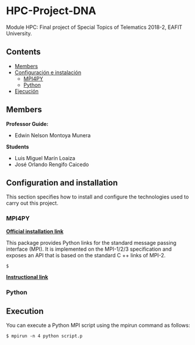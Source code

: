 # HPC-Project-DNA
Module HPC: Final project of Special Topics of Telematics 2018-2, EAFIT University.

## Contents

- [Members](#Members)
- [Configuración e instalación](#Configuración-e-instalación)
	- [MPI4PY](#MPI4PY)
	- [Python](#Python)
- [Ejecución](#Ejecución)

## Members

**Professor Guide:**
- Edwin Nelson Montoya Munera

**Students**
- Luis Miguel Marín Loaiza
- José Orlando Rengifo Caicedo


## Configuration and installation

This section specifies how to install and configure the technologies used to carry out this project.

### MPI4PY

[**Official installation link**](https://pypi.org/project/mpi4py/)

This package provides Python links for the standard message passing interface (MPI). It is implemented on the MPI-1/2/3 specification and exposes an API that is based on the standard C ++ links of MPI-2.

~~~
$ 
~~~


[**Instructional link**](https://rabernat.github.io/research_computing/parallel-programming-with-mpi-for-python.html)

### Python

## Execution

You can execute a Python MPI script using the mpirun command as follows:

~~~
$ mpirun -n 4 python script.p
~~~
<!--stackedit_data:
eyJoaXN0b3J5IjpbLTE0NzMzOTIwMCwtMTgyMDA0NTgxMiwtOT
M0Njg2MDI1LC0yNjA0NzIzODAsLTkxOTc5MTc2OCwxMDE1ODgz
MjA1XX0=
-->